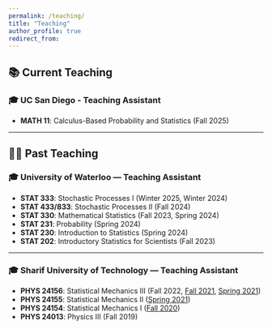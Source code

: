 ```yaml
---
permalink: /teaching/
title: "Teaching"
author_profile: true
redirect_from: 
---
```


## 📚 Current Teaching

### 🎓 UC San Diego - Teaching Assistant

- **MATH 11**: Calculus-Based Probability and Statistics (Fall 2025)

---

## 🧑‍🏫 Past Teaching

### 🎓 University of Waterloo — Teaching Assistant

- **STAT 333**: Stochastic Processes I (Winter 2025, Winter 2024)  
- **STAT 433/833**: Stochastic Processes II (Fall 2024)  
- **STAT 330**: Mathematical Statistics (Fall 2023, Spring 2024)  
- **STAT 231**: Probability (Spring 2024)  
- **STAT 230**: Introduction to Statistics (Spring 2024)  
- **STAT 202**: Introductory Statistics for Scientists (Fall 2023)  

---

### 🎓 Sharif University of Technology — Teaching Assistant

- **PHYS 24156**: Statistical Mechanics III (Fall 2022, [Fall 2021](https://physics.sharif.edu/~vahid/teachingThermoSM.html), [Spring 2021](/teaching/statmech3/))
- **PHYS 24155**: Statistical Mechanics II ([Spring 2021](https://physics.sharif.edu/~vahid/teachingThermoSM.html))
- **PHYS 24154**: Statistical Mechanics I ([Fall 2020](https://physics.sharif.edu/~vahid/teachingThermoSM.html))
- **PHYS 24013**: Physics III (Fall 2019)  
